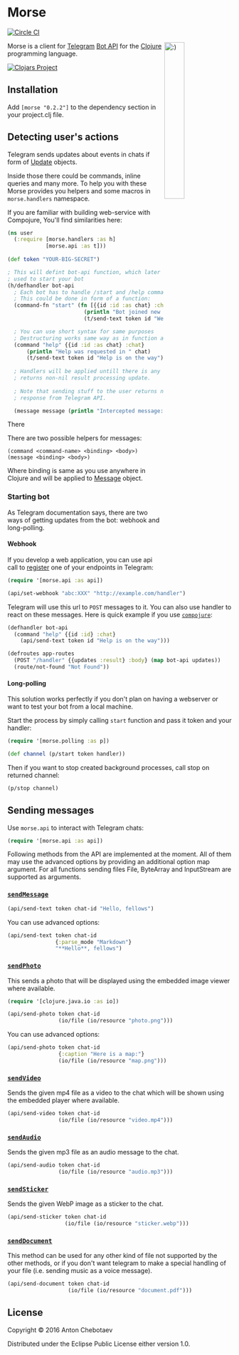 # Morse

[![Circle CI](https://circleci.com/gh/Otann/morse.svg?style=shield&no-cache=2)](https://circleci.com/gh/Otann/morse)

<img width="30%"
     align="right" padding="5px"
     alt=":)"
     src="http://otann.github.io/media/projects/morse/signature.gif"/> 

Morse is a client for [Telegram](https://telegram.org) [Bot API](https://core.telegram.org/bots/api) for the [Clojure](http://clojure.org) programming language.

[![Clojars Project](http://clojars.org/morse/latest-version.svg?&no-cache=5)](https://clojars.org/morse)

## Installation

Add `[morse "0.2.2"]` to the dependency section in your project.clj file.

## Detecting user's actions 

Telegram sends updates about events in chats if form of
[Update](https://core.telegram.org/bots/api#update) objects.

Inside those there could be commands, inline queries and many more. 
To help you with these Morse provides you helpers and some macros in
`morse.handlers` namespace.

If you are familiar with building web-service with Compojure,
You'll find similarities here:

```clojure
(ns user
  (:require [morse.handlers :as h]
            [morse.api :as t]))
            
(def token "YOUR-BIG-SECRET")          

; This will defint bot-api function, which later could be
; used to start your bot
(h/defhandler bot-api
  ; Each bot has to handle /start and /help commands.
  ; This could be done in form of a function:
  (command-fn "start" (fn [{{id :id :as chat} :chat}]
                        (println "Bot joined new chat: " chat)
                        (t/send-text token id "Welcome!"))) 

  ; You can use short syntax for same purposes
  ; Destructuring works same way as in function above
  (command "help" {{id :id :as chat} :chat}
      (println "Help was requested in " chat)
      (t/send-text token id "Help is on the way"))
  
  ; Handlers will be applied untill there is any of those
  ; returns non-nil result processing update.
  
  ; Note that sending stuff to the user returns non-nil 
  ; response from Telegram API.     

  (message message (println "Intercepted message:" message)))

```

There

There are two possible helpers for messages:

    (command <command-name> <binding> <body>)
    (message <binding> <body>)

Where binding is same as you use anywhere in Clojure and will be applied to
[Message](https://core.telegram.org/bots/api#message) object.


### Starting bot

As Telegram documentation says, there are two ways of getting updates
from the bot: webhook and long-polling.

#### Webhook

If you develop a web application, you can use api call to
[register](https://core.telegram.org/bots/api#setwebhook) one of your endpoints in Telegram:

```clojure
(require '[morse.api :as api])

(api/set-webhook "abc:XXX" "http://example.com/handler")
```

Telegram will use this url to `POST` messages to it.
You can also use handler to react on these messages.
Here is quick example if you use [`compojure`](https://github.com/weavejester/compojure):

```clojure
(defhandler bot-api
  (command "help" {{id :id} :chat}
    (api/send-text token id "Help is on the way")))

(defroutes app-routes
  (POST "/handler" {{updates :result} :body} (map bot-api updates))
  (route/not-found "Not Found"))
```

#### Long-polling

This solution works perfectly if you don't plan on having a webserver
or want to test your bot from a local machine.

Start the process by simply calling `start` function and pass it token and your handler:

```clojure
(require '[morse.polling :as p])

(def channel (p/start token handler))
```

Then if you want to stop created background processes, call stop on returned channel:

```clojure
(p/stop channel)
```


## Sending messages

Use `morse.api` to interact with Telegram chats:

```clojure
(require '[morse.api :as api])
```

Following methods from the API are implemented at the moment. All of them may use the advanced options by providing an additional option map argument. For all functions sending files File, ByteArray and InputStream are supported as arguments.

### [`sendMessage`](https://core.telegram.org/bots/api#sendmessage)

```clojure
(api/send-text token chat-id "Hello, fellows")
```

You can use advanced options:

```clojure
(api/send-text token chat-id
               {:parse_mode "Markdown"}
               "**Hello**, fellows")
```

### [`sendPhoto`](https://core.telegram.org/bots/api#sendphoto)

This sends a photo that will be displayed using the embedded image viewer where available.
 
```clojure
(require '[clojure.java.io :as io])

(api/send-photo token chat-id
                (io/file (io/resource "photo.png")))
```

You can use advanced options:

```clojure
(api/send-photo token chat-id
                {:caption "Here is a map:"}
                (io/file (io/resource "map.png")))
```
 
### [`sendVideo`](https://core.telegram.org/bots/api#sendvideo)

Sends the given mp4 file as a video to the chat which will be shown using the embedded player where available.

```clojure
(api/send-video token chat-id
                (io/file (io/resource "video.mp4")))
```


### [`sendAudio`](https://core.telegram.org/bots/api#sendaudio)

Sends the given mp3 file as an audio message to the chat.

```clojure
(api/send-audio token chat-id
                (io/file (io/resource "audio.mp3")))
```

### [`sendSticker`](https://core.telegram.org/bots/api#sendsticker)

Sends the given WebP image as a sticker to the chat.

```clojure
(api/send-sticker token chat-id
                  (io/file (io/resource "sticker.webp")))
```

### [`sendDocument`](https://core.telegram.org/bots/api#senddocument)

This method can be used for any other kind of file not supported by the other methods, or if you don't want telegram to make a special handling of your file (i.e. sending music as a voice message).

```clojure
(api/send-document token chat-id
                   (io/file (io/resource "document.pdf")))
```

## License

Copyright © 2016 Anton Chebotaev

Distributed under the Eclipse Public License either version 1.0.
